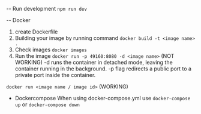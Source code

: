 -- Run development
`npm run dev`

-- Docker

1. create Dockerfile
2. Building your image by running command `docker build -t <image name> .`
3. Check images `docker images`
4. Run the image
   `docker run -p 49160:8080 -d <image name>` (NOT WORKING)
   -d runs the container in detached mode, leaving the container running in the background.
   -p flag redirects a public port to a private port inside the container.

`docker run <image name / image id>` (WORKING)

- Dockercompose
  When using docker-compose.yml
  use `docker-compose up`
  or `docker-compose down`
